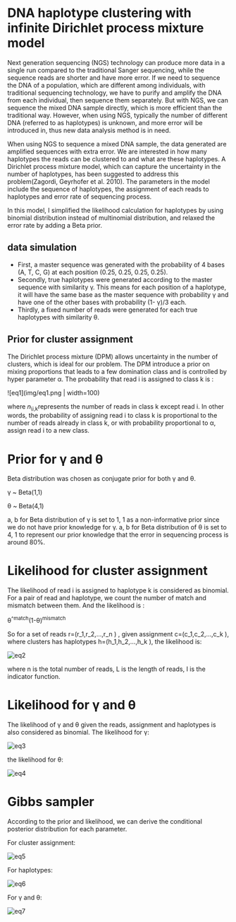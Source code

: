 # DNA haplotype clustering with infinite Dirichlet process mixture model

Next generation sequencing (NGS) technology can produce more data in a single run compared to the traditional Sanger sequencing, while the sequence reads are shorter and have more error. If we need to sequence the DNA of a population, which are different among individuals, with traditional sequencing technology, we have to purify and amplify the DNA from each individual, then sequence them separately. But with NGS, we can sequence the mixed DNA sample directly, which is more efficient than the traditional way. However, when using NGS, typically the number of different DNA (referred to as haplotypes) is unknown, and more error will be introduced in, thus new data analysis method is in need.

When using NGS to sequence a mixed DNA sample, the data generated are amplified sequences with extra error. We are interested in how many haplotypes the reads can be clustered to and what are these haplotypes. A Dirichlet process mixture model, which can capture the uncertainty in the number of haplotypes, has been suggested to address this problem(Zagordi, Geyrhofer et al. 2010). The parameters in the model include the sequence of haplotypes, the assignment of each reads to haplotypes and error rate of sequencing process. 

In this model, I simplified the likelihood calculation for haplotypes by using binomial distribution instead of multinomial distribution, and relaxed the error rate by adding a Beta prior. 

## data simulation
- First, a master sequence was generated with the probability of 4 bases (A, T, C, G) at each position (0.25, 0.25, 0.25, 0.25). 
- Secondly, true haplotypes were generated according to the master sequence with similarity γ. This means for each position of a haplotype, it will have the same base as the master sequence with probability γ and have one of the other bases with probability (1- γ)/3 each. 
- Thirdly, a fixed number of reads were generated for each true haplotypes with similarity θ.

## Prior for cluster assignment
The Dirichlet process mixture (DPM) allows uncertainty in the number of clusters, which is ideal for our problem. The DPM introduce a prior on mixing proportions that leads to a few domination class and is controlled by hyper parameter α. The probability that read i is assigned to class k is :

![eq1](img/eq1.png | width=100)

 where 𝑛<sub>\i,k</sub>represents the number of reads in class k except read i. In other words, the probability of assigning read i to class k is proportional to the number of reads already in class k, or with probability proportional to α, assign read i to a new class.
 
# Prior for γ and θ
Beta distribution was chosen as conjugate prior for both γ and θ.

γ ~ Beta(1,1)

θ ~ Beta(4,1)

a, b for Beta distribution of γ is set to 1, 1 as a non-informative prior since we do not have prior knowledge for γ. a, b for Beta distribution of θ is set to 4, 1 to represent our prior knowledge that the error in sequencing process is around 80%.

# Likelihood for cluster assignment
The likelihood of read i is assigned to haplotype k is considered as binomial. For a pair of read and haplotype, we count the number of match and mismatch between them. And the likelihood is :

θ<sup>^match</sup>(1-θ)<sup>mismatch</sup>

So for a set of reads r=(r_1,r_2,…,r_n )  , given assignment c=(c_1,c_2,…,c_k ), where clusters has haplotypes h=(h_1,h_2,…,h_k ), the likelihood is:

![eq2](img/eq2.jpg )

where n is the total number of reads, L is the length of reads, I is the indicator function.

# Likelihood for γ and θ
The likelihood of γ and θ given the reads, assignment and haplotypes is also considered as binomial. The likelihood for γ:

![eq3](img/eq3.jpg )

the likelihood for θ:

![eq4](img/eq4.jpg )

# Gibbs sampler
According to the prior and likelihood, we can derive the conditional posterior distribution for each parameter.

For cluster assignment:

![eq5](img/eq5.jpg )

For haplotypes:

![eq6](img/eq6.jpg )

For γ and θ:

![eq7](img/eq7.jpg )
